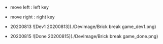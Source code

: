 
+ move left : left key
+ move right : right key


+ 20200813
![Dev1 20200813](./DevImage/Brick break game_dev1.png)
+ 20200815
![Done 20200815](./DevImage/Brick break game_done.png)
